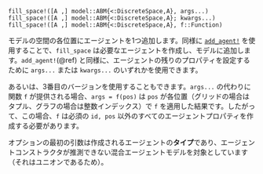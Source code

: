 ```
fill_space!([A ,] model::ABM{<:DiscreteSpace,A}, args...)
fill_space!([A ,] model::ABM{<:DiscreteSpace,A}; kwargs...)
fill_space!([A ,] model::ABM{<:DiscreteSpace,A}, f::Function)
```

モデルの空間の各位置にエージェントを1つ追加します。同様に [`add_agent!`](@ref) を使用することで、`fill_space` は必要なエージェントを作成し、モデルに追加します。`add_agent!`(@ref) と同様に、エージェントの残りのプロパティを設定するために `args...` または `kwargs...` のいずれかを使用できます。

あるいは、3番目のバージョンを使用することもできます。`args...` の代わりに関数 `f` が提供される場合、`args = f(pos)` は `pos` が各位置（グリッドの場合はタプル、グラフの場合は整数インデックス）で `f` を適用した結果です。したがって、この場合、`f` は必須の `id, pos` 以外のすべてのエージェントプロパティを作成する必要があります。

オプションの最初の引数は作成されるエージェントの**タイプ**であり、エージェントコンストラクタが推測できない混合エージェントモデルを対象としています（それはユニオンであるため）。
